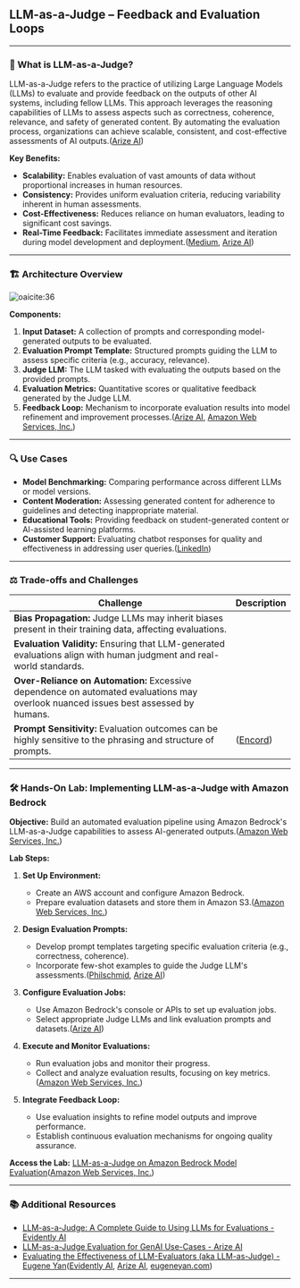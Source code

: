 ## LLM-as-a-Judge – Feedback and Evaluation Loops

---

### 🧠 What is LLM-as-a-Judge?

LLM-as-a-Judge refers to the practice of utilizing Large Language Models (LLMs) to evaluate and provide feedback on the outputs of other AI systems, including fellow LLMs. This approach leverages the reasoning capabilities of LLMs to assess aspects such as correctness, coherence, relevance, and safety of generated content. By automating the evaluation process, organizations can achieve scalable, consistent, and cost-effective assessments of AI outputs.([Arize AI][1])

**Key Benefits:**

* **Scalability:** Enables evaluation of vast amounts of data without proportional increases in human resources.
* **Consistency:** Provides uniform evaluation criteria, reducing variability inherent in human assessments.
* **Cost-Effectiveness:** Reduces reliance on human evaluators, leading to significant cost savings.
* **Real-Time Feedback:** Facilitates immediate assessment and iteration during model development and deployment.([Medium][2], [Arize AI][1])

---

### 🏗️ Architecture Overview

![oaicite:36](https://www.aimon.ai/content_images/llm-judge-arch.svg)

**Components:**

1. **Input Dataset:** A collection of prompts and corresponding model-generated outputs to be evaluated.
2. **Evaluation Prompt Template:** Structured prompts guiding the LLM to assess specific criteria (e.g., accuracy, relevance).
3. **Judge LLM:** The LLM tasked with evaluating the outputs based on the provided prompts.
4. **Evaluation Metrics:** Quantitative scores or qualitative feedback generated by the Judge LLM.
5. **Feedback Loop:** Mechanism to incorporate evaluation results into model refinement and improvement processes.([Arize AI][1], [Amazon Web Services, Inc.][3])

---

### 🔍 Use Cases

* **Model Benchmarking:** Comparing performance across different LLMs or model versions.
* **Content Moderation:** Assessing generated content for adherence to guidelines and detecting inappropriate material.
* **Educational Tools:** Providing feedback on student-generated content or AI-assisted learning platforms.
* **Customer Support:** Evaluating chatbot responses for quality and effectiveness in addressing user queries.([LinkedIn][4])

---

### ⚖️ Trade-offs and Challenges

| Challenge                                                                                                                           | Description   |
| ----------------------------------------------------------------------------------------------------------------------------------- | ------------- |
| **Bias Propagation:** Judge LLMs may inherit biases present in their training data, affecting evaluations.                          |               |
| **Evaluation Validity:** Ensuring that LLM-generated evaluations align with human judgment and real-world standards.                |               |
| **Over-Reliance on Automation:** Excessive dependence on automated evaluations may overlook nuanced issues best assessed by humans. |               |
| **Prompt Sensitivity:** Evaluation outcomes can be highly sensitive to the phrasing and structure of prompts.                       | ([Encord][5]) |

---

### 🛠️ Hands-On Lab: Implementing LLM-as-a-Judge with Amazon Bedrock

**Objective:** Build an automated evaluation pipeline using Amazon Bedrock's LLM-as-a-Judge capabilities to assess AI-generated outputs.([Amazon Web Services, Inc.][3])

**Lab Steps:**

1. **Set Up Environment:**

   * Create an AWS account and configure Amazon Bedrock.
   * Prepare evaluation datasets and store them in Amazon S3.([Amazon Web Services, Inc.][3])

2. **Design Evaluation Prompts:**

   * Develop prompt templates targeting specific evaluation criteria (e.g., correctness, coherence).
   * Incorporate few-shot examples to guide the Judge LLM's assessments.([Philschmid][6], [Arize AI][1])

3. **Configure Evaluation Jobs:**

   * Use Amazon Bedrock's console or APIs to set up evaluation jobs.
   * Select appropriate Judge LLMs and link evaluation prompts and datasets.([Arize AI][1])

4. **Execute and Monitor Evaluations:**

   * Run evaluation jobs and monitor their progress.
   * Collect and analyze evaluation results, focusing on key metrics.([Amazon Web Services, Inc.][3])

5. **Integrate Feedback Loop:**

   * Use evaluation insights to refine model outputs and improve performance.
   * Establish continuous evaluation mechanisms for ongoing quality assurance.

**Access the Lab:** [LLM-as-a-Judge on Amazon Bedrock Model Evaluation](https://aws.amazon.com/blogs/machine-learning/llm-as-a-judge-on-amazon-bedrock-model-evaluation/)([Amazon Web Services, Inc.][3])

---

### 📚 Additional Resources

* [LLM-as-a-Judge: A Complete Guide to Using LLMs for Evaluations - Evidently AI](https://www.evidentlyai.com/llm-guide/llm-as-a-judge)
* [LLM-as-a-Judge Evaluation for GenAI Use-Cases - Arize AI](https://arize.com/blog-course/llm-as-a-judge/)
* [Evaluating the Effectiveness of LLM-Evaluators (aka LLM-as-Judge) - Eugene Yan](https://eugeneyan.com/writing/llm-evaluators/)([Evidently AI][7], [Arize AI][1], [eugeneyan.com][8])

---


[1]: https://arize.com/blog-course/llm-as-a-judge/?utm_source=chatgpt.com "LLM-as-a-Judge Evaluation for GenAI Use-Cases - Arize AI"
[2]: https://medium.com/%40jayamohanmohanan/llm-as-a-judge-the-future-of-ai-evaluations-6d2dc0e0b8ad?utm_source=chatgpt.com "LLM as a Judge: The Future of AI Evaluations - Medium"
[3]: https://aws.amazon.com/blogs/machine-learning/llm-as-a-judge-on-amazon-bedrock-model-evaluation/?utm_source=chatgpt.com "LLM-as-a-judge on Amazon Bedrock Model Evaluation - AWS"
[4]: https://www.linkedin.com/pulse/saas-competitive-advantage-through-elegant-llm-feedback-tomasz-tunguz?utm_source=chatgpt.com "SaaS Competitive Advantage Through Elegant LLM Feedback Mechanisms"
[5]: https://encord.com/blog/llm-as-a-judge/?utm_source=chatgpt.com "What is LLM as a Judge? How to Use LLMs for Evaluation - Encord"
[6]: https://www.philschmid.de/llm-evaluation?utm_source=chatgpt.com "LLM Evaluation doesn't need to be complicated - Philschmid"
[7]: https://www.evidentlyai.com/llm-guide/llm-as-a-judge?utm_source=chatgpt.com "LLM-as-a-judge: a complete guide to using LLMs for evaluations"
[8]: https://eugeneyan.com/writing/llm-evaluators/?utm_source=chatgpt.com "Evaluating the Effectiveness of LLM-Evaluators (aka LLM-as-Judge)"
